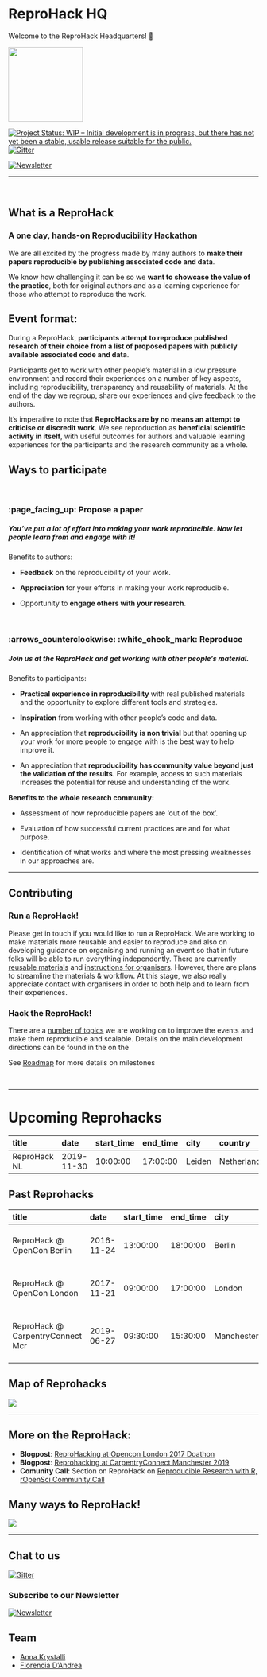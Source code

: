 ReproHack HQ
================

<!-- README.md is generated from README.Rmd. Please edit that file -->

Welcome to the ReproHack Headquarters\! :tada:

<img src="hex/reprohack.png" width=150px>

<!-- badges: start -->

[![Project Status: WIP – Initial development is in progress, but there
has not yet been a stable, usable release suitable for the
public.](https://www.repostatus.org/badges/latest/wip.svg)](https://www.repostatus.org/#wip)
[![Gitter](https://badges.gitter.im/reprohack/community.svg)](https://gitter.im/reprohack/community?utm_source=badge&utm_medium=badge&utm_campaign=pr-badge)

[![Newsletter](https://img.shields.io/badge/subscribe-newsletter-blueviolet?style=for-the-badge)](https://tinyletter.com/reprohack-hq)
<!-- badges: end -->

-----

<br>

## What is a ReproHack

### A one day, hands-on Reproducibility Hackathon

We are all excited by the progress made by many authors to **make their
papers reproducible by publishing associated code and data**.

We know how challenging it can be so we **want to showcase the value of
the practice**, both for original authors and as a learning experience
for those who attempt to reproduce the work.

## **Event format**:

During a ReproHack, **participants attempt to reproduce published
research of their choice from a list of proposed papers with publicly
available associated code and data**.

Participants get to work with other people’s material in a low pressure
environment and record their experiences on a number of key aspects,
including reproducibility, transparency and reusability of materials. At
the end of the day we regroup, share our experiences and give feedback
to the authors.

It’s imperative to note that **ReproHacks are by no means an attempt to
criticise or discredit work**. We see reproduction as **beneficial
scientific activity in itself**, with useful outcomes for authors and
valuable learning experiences for the participants and the research
community as a
whole.

## **Ways to participate**

<br>

### :page\_facing\_up: **Propose a paper**

##### You’ve put a lot of effort into making your work reproducible. Now let people learn from and engage with it\!

Benefits to authors:

  - **Feedback** on the reproducibility of your work.

  - **Appreciation** for your efforts in making your work reproducible.

  - Opportunity to **engage others with your
research**.

<br>

### :arrows\_counterclockwise: :white\_check\_mark: **Reproduce**

##### Join us at the ReproHack and get working with other people’s material.

Benefits to participants:

  - **Practical experience in reproducibility** with real published
    materials and the opportunity to explore different tools and
    strategies.

  - **Inspiration** from working with other people’s code and data.

  - An appreciation that **reproducibility is non trivial** but that
    opening up your work for more people to engage with is the best way
    to help improve it.

  - An appreciation that **reproducibility has community value beyond
    just the validation of the results**. For example, access to such
    materials increases the potential for reuse and understanding of the
    work.

**Benefits to the whole research community:**

  - Assessment of how reproducible papers are ‘out of the box’.

  - Evaluation of how successful current practices are and for what
    purpose.

  - Identification of what works and where the most pressing weaknesses
    in our approaches are.

-----

## Contributing

### Run a ReproHack\!

Please get in touch if you would like to run a ReproHack. We are working
to make materials more reusable and easier to reproduce and also on
developing guidance on organising and running an event so that in future
folks will be able to run everything independently. There are currently
[reusable
materials](https://github.com/reprohack/reprohack-template-shiny) and
[instructions for organisers](organiser_instructions.md). However, there
are plans to streamline the materials & workflow. At this stage, we also
really appreciate contact with organisers in order to both help and to
learn from their experiences.

### Hack the ReproHack\!

There are a [number of topics](dev_directions.md) we are working on to
improve the events and make them reproducible and scalable. Details on
the main development directions can be found in the on the

See [Roadmap]() for more details on
milestones

<br>

-----

# Upcoming Reprohacks

| title        | date       | start\_time | end\_time | city   | country     | room | address | url                                                                              |
| :----------- | :--------- | :---------- | :-------- | :----- | :---------- | :--- | :------ | :------------------------------------------------------------------------------- |
| ReproHack NL | 2019-11-30 | 10:00:00    | 17:00:00  | Leiden | Netherlands | NA   | NA      | <https://www.eventbrite.co.uk/e/reprohack-nl-tickets-73258469053?aff=erelexpmlt> |

## Past Reprohacks

| title                            | date       | start\_time | end\_time | city       | country | room                                                        | address                                                  | url                                                                              |
| :------------------------------- | :--------- | :---------- | :-------- | :--------- | :------ | :---------------------------------------------------------- | :------------------------------------------------------- | :------------------------------------------------------------------------------- |
| ReproHack @ OpenCon Berlin       | 2016-11-24 | 13:00:00    | 18:00:00  | Berlin     | Germany | Technical University of Berlin, Centre for Entrepreneurship | Hardenbergstraße 38, 10623 Berlin                        | <https://github.com/annakrystalli/OpenConBerlin_ReproHack>                       |
| ReproHack @ OpenCon London       | 2017-11-21 | 09:00:00    | 17:00:00  | London     | UK      | Digital Science                                             | The Stables 2 Trematon Walk, Kings Cross, N1 9FN, London | <https://github.com/OpenCon-London/OpenCon_London-Doathon/blob/master/README.md> |
| ReproHack @ CarpentryConnect Mcr | 2019-06-27 | 09:30:00    | 15:30:00  | Manchester | UK      | Room 2.15, Kilburn Building,                                | University of Manchester, Oxford Rd, Manchester M13 9PL  | <https://sheffield-university.shinyapps.io/ReproHack_CCMcr/>                     |

## Map of Reprohacks

![](README_files/figure-gfm/map-1.png)<!-- -->

-----

## More on the ReproHack:

  - **Blogpost**: [ReproHacking at Opencon London 2017
    Doathon](https://rse.shef.ac.uk/blog/opencon-london/)
  - **Blogpost**: [Reprohacking at CarpentryConnect
    Manchester 2019](https://software.ac.uk/blog/2019-08-07-reprohacking-carpentryconnect-manchester-2019)
  - **Comunity Call**: Section on ReproHack on [Reproducible Research
    with R, rOpenSci Community
Call](https://vimeo.com/351259131)

## Many ways to ReproHack\!

![](assets/workflow.png)

-----

## Chat to us

[![Gitter](https://badges.gitter.im/reprohack/community.svg)](https://gitter.im/reprohack/community?utm_source=badge&utm_medium=badge&utm_campaign=pr-badge)

### Subscribe to our Newsletter

[![Newsletter](https://img.shields.io/badge/subscribe-newsletter-blueviolet?style=for-the-badge)](https://tinyletter.com/reprohack-hq)

## Team

  - [Anna Krystalli](https://github.com/annakrystalli)
  - [Florencia D’Andrea](https://github.com/flor14)
